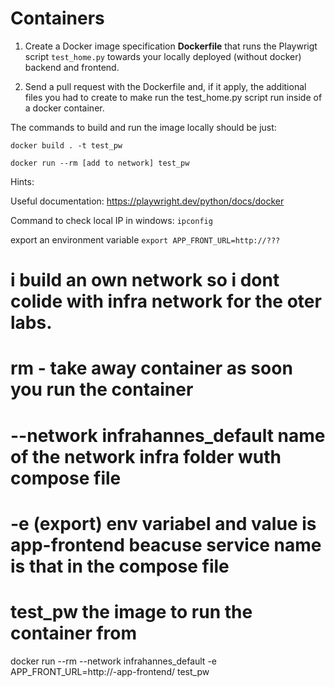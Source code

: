 # Containers



1. Create a Docker image specification **Dockerfile** that runs the Playwrigt script `test_home.py` towards your locally deployed (without docker) backend and frontend.


1. Send a pull request with the Dockerfile and, if it apply, the additional files you had to create to make run the test_home.py script run inside of a docker container.


The commands to build and run the image locally should be just:

```
docker build . -t test_pw

docker run --rm [add to network] test_pw
```


Hints:

Useful documentation:  https://playwright.dev/python/docs/docker

Command to check local IP in windows:  `ipconfig`

export an environment variable `export APP_FRONT_URL=http://???`


# i build an own network so i dont colide with infra network for the oter labs. 

#  rm - take away container as soon you run the container 

# --network infrahannes_default name of the network infra folder wuth compose file 

# -e (export) env variabel and value is app-frontend beacuse service name is that in the compose file 

# test_pw the image to run the container from 


docker run --rm  --network infrahannes_default   -e APP_FRONT_URL=http://-app-frontend/   test_pw